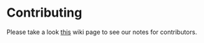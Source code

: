 # Contributing
Please take a look [this](https://github.com/johnboiles/obs-mac-virtualcam/wiki/Contributing) wiki page to see our notes for contributors.
